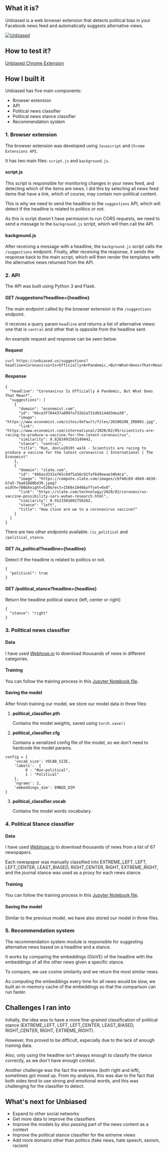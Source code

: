 ## What it is?

Unbiased is a web browser extension that detects political bias in your Facebook news feed and automatically suggests alternative views.

[![Unbiased](https://img.youtube.com/vi/j9CDgkuy5aw/0.jpg)](https://www.youtube.com/watch?v=j9CDgkuy5aw)

## How to test it?

[Unbiased Chrome Extension](https://chrome.google.com/webstore/detail/jmmjoijiobljkppffbfcajelfihgllem/)

## How I built it

Unbiased has five main components:

-	Browser extension
-	API
-	Political news classifier
-	Political news stance classifier
-	Recommendation system

### 1. Browser extension

The browser extension was developed using `Javascript` and `Chrome Extensions API`.

It has two main files: `script.js` and `background.js`.

#### script.js

This script is responsible for monitoring changes in your news feed, and detecting which of the items are news.
I did this by selecting all news feed items that have a link, which of course, may contain non-political content. 

This is why we need to send the headline to the `suggestions` API, which will detect if the headline is related to politics or not.

As this is script doesn't have permission to run CORS requests, we need to send a message to the `background.js` script, which will then call the API.

#### background.js

After receiving a message with a headline, the `background.js` script calls the `/suggestions` endpoint. Finally, after receiving the response, it sends the response back to the main script, which will then render the templates with the alternative news returned from the API.

### 2. API

The API was built using Python 3 and Flask. 

#### GET /suggestions?headline={headline}
The main endpoint called by the browser extension is the `/suggestions` endpoint. 

It receives a query param `headline` and returns a list of alternative views: one that is `central` and other that is opposite from the headline sent.

An example request and response can be seen below.

#### Request

```
curl https://unbiased.us/suggestions?headline=Coronavirus+Is+Officially+A+Pandemic,+But+What+Does+That+Mean?
```

#### Response
```
{
  "headline": "Coronavirus Is Officially A Pandemic, But What Does That Mean?", 
  "suggestions": [
    {
      "domain": "economist.com", 
      "id": "6bce3f764437a8997a732b2a731db514dd3dea36", 
      "image": "https://www.economist.com/sites/default/files/20200208_IRD001.jpg", 
      "link": "https://www.economist.com/international/2020/02/05/scientists-are-racing-to-produce-a-vaccine-for-the-latest-coronavirus", 
      "similarity": 0.8283491563149442, 
      "stance": "central", 
      "title": "Run, don\u2019t walk - Scientists are racing to produce a vaccine for the latest coronavirus | International | The Economist"
    }, 
    {
      "domain": "slate.com", 
      "id": "466acd332a765c9df5a56c91faf6d9eeae34b4ca", 
      "image": "https://compote.slate.com/images/cbf40c69-4949-4638-b7a5-7ba81880bd39.jpeg?width=780&height=520&rect=1560x1040&offset=0x0", 
      "link": "https://slate.com/technology/2020/02/coronavirus-vaccine-possibility-sars-wuhan-research.html", 
      "similarity": 0.9121501602756262, 
      "stance": "left", 
      "title": "How close are we to a coronavirus vaccine?"
    }
  ]
}
```

There are two other endpoints available: `/is_political` and `/political_stance`.

#### GET /is_political?headline={headline}
Detect if the headline is related to politics or not.

```
{
  "political": true
}

```

#### GET /political_stance?headline={headline}
Return the headline political stance (left, center or right)

```
{
  "stance": "right"
}
```

### 3. Political news classifier

#### Data

I have used [Webhose.io](http://webhose.io) to download thousands of news in different categories.

#### Training

You can follow the training process in this [Jupyter Notebook file](http://github.com/unbiased/models/PoliticalNewsClassifier.ipynb).

#### Saving the model

After finish training our model, we store our model data in three files:

1. **political_classifier.pth**

	Contains the model weights, saved using `torch.save()`

2. **political_classifier.cfg**

	Contains a serialized config file of the model, so we don't need to hardcode the model params.

```
config = {
    'vocab_size': VOCAB_SIZE,
    'labels':  {
         0 : "Non-political",
         1 : "Political"
    },
    'ngrams': 2,
    'embeddings_dim': EMBED_DIM    
}
```

3.	**political_classifier.vocab**

 	Contains the model words vocabulary.



### 4. Political Stance classifier

#### Data

I have used [Webhose.io](http://webhose.io) to download thousands of news from a list of 67 newspapers.

Each newspaper was manually classified into EXTREME_LEFT, LEFT, LEFT_CENTER, LEAST_BIASED, RIGHT_CENTER, RIGHT, EXTREME_RIGHT, and the journal stance was used as a proxy for each news stance.

#### Training

You can follow the training process in this [Jupyter Notebook file](http://github.com/unbiased/models/PoliticalNewsStanceClassifier.ipynb).

#### Saving the model

Similar to the previous model, we have also stored our model in three files.

### 5. Recommendation system

The recommendation system module is responsible for suggesting alternative news based on a headline and a stance.

It works by comparing the embeddings (GloVE) of the headline with the embeddings of all the other news given a specific stance. 

To compare, we use cosine similarity and we return the most similar news.

As computing the embeddings every time for all news would be slow, we built an in-memory cache of the embeddings so that the comparison can run faster.

## Challenges I ran into

Initially, the idea was to have a more fine-grained classification of political stance (EXTREME_LEFT, LEFT, LEFT_CENTER, LEAST_BIASED, RIGHT_CENTER, RIGHT, EXTREME_RIGHT).

However, this proved to be difficult, especially due to the lack of enough training data.

Also, only using the headline isn't always enough to classify the stance correctly, as we don't have enough context.

Another challenge was the fact the extremes (both right and left), sometimes got mixed up. From my analysis, this was due to the fact that both sides tend to use strong and emotional words, and this was challenging for the classifier to detect.

## What's next for Unbiased

- Expand to other social networks
- Get more data to improve the classifiers
- Improve the models by also passing part of the news content as a context
- Improve the political stance classifier for the extreme views
- Add more domains other than politics (fake news, hate speech, sexism, racism)